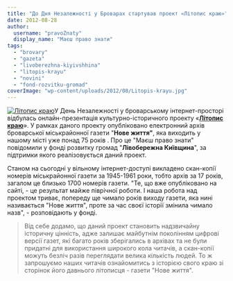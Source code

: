 ```yaml
---
title: "До Дня Незалежності у Броварах стартував проект «Літопис краю»"
date: 2012-08-28
author: 
  username: "pravoZnaty"
  display_name: "Маєш право знати"
tags: 
  - "brovary"
  - "gazeta"
  - "livoberezhna-kiyivshhina"
  - "litopis-krayu"
  - "novini"
  - "fond-rozvitku-gromad"
coverImage: "wp-content/uploads/2012/08/Litopis-krayu.jpg"
---
```


[![](https://mpz.brovary.org/wp-content/uploads/2012/08/Litopis-krayu.jpg "Літопис краю")](https://mpz.brovary.org/wp-content/uploads/2012/08/Litopis-krayu.jpg)У День Незалежності у броварському інтернет-просторі відбулась онлайн-презентація культурно-історичного проекту «**[Літопис краю](http://www.livoberezhna.org/litopys-kraiu)**». У рамках даного проекту опубліковано електронний архів броварської міськрайонної газети "**Нове життя"**, яка виходить у нашому місті уже понад 75 років . Про це "Маєш право знати" повідомили у фонді розвитку громад "**Лівобережна Київщина**", за підтримки якого реалізовується даний проект.

Станом на сьогодні у вільному інтернет-доступі викладено скан-копії номерів міськрайонної газети за 1945-1961 роки, тобто архів за 17 років, загалом це близько 1700 номерів газети. "Те, що вже опубліковано на сайті, - це результат майже піврічної роботи. І наша робота над проектом триває, попереду ще чимало років виходу газети, яка нині називається "Нове життя", проте за час своєї історії змінила чимало назв", - розповідають у фонді.

> Від себе додамо, що даний проект становить надзвичайну історичну цінність, адже залишає майбутнім поколінням цифрові версії газет, які багато років зберігались в архівах та не були придатні для використання широкого кола читачів, а скан-копії можуть безліч разів переглядати велика кількість людей. То ж запрошуємо наших читачів ознайомитись з історією свого краю зі сторінок його давнього літописця - газети "Нове життя".
